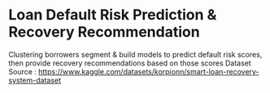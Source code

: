 # Loan Default Risk Prediction & Recovery Recommendation

Clustering borrowers segment & build models to predict default risk scores, then provide recovery recommendations based on those scores
Dataset Source : https://www.kaggle.com/datasets/korpionn/smart-loan-recovery-system-dataset
